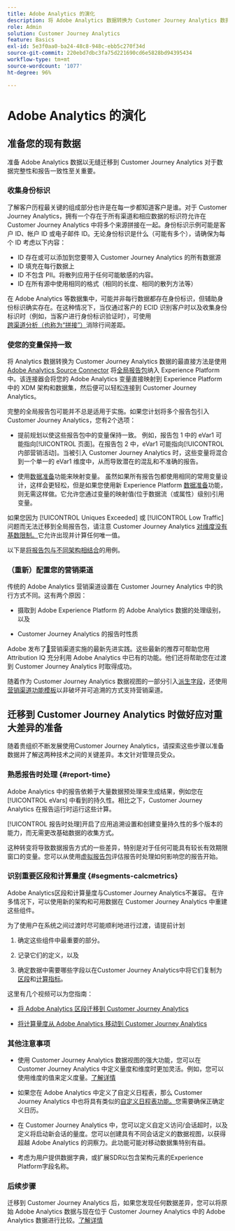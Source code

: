 ```yaml
---
title: Adobe Analytics 的演化
description: 将 Adobe Analytics 数据转换为 Customer Journey Analytics 数据的步骤
role: Admin
solution: Customer Journey Analytics
feature: Basics
exl-id: 5e3f0aa0-ba24-48c8-948c-ebb5c270f34d
source-git-commit: 220ebd7dbc3fa75d221690cd6e5828bd94395434
workflow-type: tm+mt
source-wordcount: '1077'
ht-degree: 96%

---
```


# Adobe Analytics 的演化

## 准备您的现有数据

准备 Adobe Analytics 数据以无缝迁移到 Customer Journey Analytics 对于数据完整性和报告一致性至关重要。

### 收集身份标识

了解客户历程最关键的组成部分也许是在每一步都知道客户是谁。对于 Customer Journey Analytics，拥有一个存在于所有渠道和相应数据的标识符允许在 Customer Journey Analytics 中将多个来源拼接在一起。身份标识示例可能是客户 ID、帐户 ID 或电子邮件 ID。无论身份标识是什么（可能有多个），请确保为每个 ID 考虑以下内容：

* ID 存在或可以添加到您要带入 Customer Journey Analytics 的所有数据源
* ID 填充在每行数据上
* ID 不包含 PII。将散列应用于任何可能敏感的内容。
* ID 在所有源中使用相同的格式（相同的长度、相同的散列方法等）

在 Adobe Analytics 等数据集中，可能并非每行数据都存在身份标识，但辅助身份标识确实存在。在这种情况下，当仅通过客户的 ECID 识别客户时以及收集身份标识时（例如，当客户进行身份标识验证时），可使用[跨渠道分析（也称为“拼接”）](/help/stitching/overview.md)消除行间差距。

### 使您的变量保持一致

将 Analytics 数据转换为 Customer Journey Analytics 数据的最直接方法是使用 [Adobe Analytics Source Connector](https://experienceleague.adobe.com/docs/analytics/implementation/prepare/global-rs.html?lang=zh-Hans) 将[全局报告包](https://experienceleague.adobe.com/docs/experience-platform/sources/ui-tutorials/create/adobe-applications/analytics.html?lang=zh-Hans)纳入 Experience Platform 中。该连接器会将您的 Adobe Analytics 变量直接映射到 Experience Platform 中的 XDM 架构和数据集，然后便可以轻松连接到 Customer Journey Analytics。

完整的全局报告包可能并不总是适用于实施。如果您计划将多个报告包引入Customer Journey Analytics，您有2个选项：

* 提前规划以使这些报告包中的变量保持一致。 例如，报告包 1 中的 eVar1 可能指向[!UICONTROL 页面]。在报告包 2 中，eVar1 可能指向[!UICONTROL 内部营销活动]。当被引入 Customer Journey Analytics 时，这些变量将混合到一个单一的 eVar1 维度中，从而导致潜在的混乱和不准确的报告。

* 使用[数据准备](https://experienceleague.adobe.com/docs/experience-platform/data-prep/home.html?lang=zh-Hans)功能来映射变量。 虽然如果所有报告包都使用相同的常用变量设计，这样会更轻松，但是如果您使用新 Experience Platform [数据准备](https://experienceleague.adobe.com/docs/experience-platform/sources/ui-tutorials/create/adobe-applications/analytics.html?lang=zh-Hans#mapping)功能，则无需这样做。它允许您通过变量的映射值(位于数据流（或属性）级别)引用变量。

如果您因为 [!UICONTROL Uniques Exceeded] 或 [!UICONTROL Low Traffic] 问题而无法迁移到全局报告包，请注意 Customer Journey Analytics [对维度没有基数限制。](/help/components/dimensions/high-cardinality.md)它允许出现并计算任何唯一值。

以下是[将报告包与不同架构相结合](/help/use-cases/aa-data/combine-report-suites.md)的用例。

### （重新）配置您的营销渠道

传统的 Adobe Analytics 营销渠道设置在 Customer Journey Analytics 中的执行方式不同。这有两个原因：

* 摄取到 Adobe Experience Platform 的 Adobe Analytics 数据的处理级别，以及

* Customer Journey Analytics 的报告时性质

Adobe 发布了[&#128279;](https://experienceleague.adobe.com/docs/analytics/components/marketing-channels/mchannel-best-practices.html?lang=zh-Hans)营销渠道实施的最新先进实践。这些最新的推荐可帮助您用 Attribution IQ 充分利用 Adobe Analytics 中已有的功能。他们还将帮助您在过渡到 Customer Journey Analytics 时取得成功。

随着作为 Customer Journey Analytics 数据视图的一部分引入[派生字段](../data-views/derived-fields/derived-fields.md)，还使用[营销渠道功能模板](../data-views/derived-fields/derived-fields.md#function-templates)以非破坏并可追溯的方式支持营销渠道。

## 迁移到 Customer Journey Analytics 时做好应对重大差异的准备

随着贵组织不断发展使用Customer Journey Analytics，请探索这些步骤以准备数据并了解这两种技术之间的关键差异。本文针对管理员受众。

### 熟悉报告时处理 {#report-time}

Adobe Analytics 中的报告依赖于大量数据预处理来生成结果，例如您在 [!UICONTROL eVars] 中看到的持久性。相比之下，Customer Journey Analytics 在报告运行时运行这些计算。

[!UICONTROL 报告时处理]开启了应用追溯设置和创建变量持久性的多个版本的能力，而无需更改基础数据的收集方式。

这种转变将导致数据报告方式的一些差异，特别是对于任何可能具有较长有效期限窗口的变量。您可以从使用[虚拟报告包](https://experienceleague.adobe.com/docs/analytics/components/virtual-report-suites/vrs-report-time-processing.html?lang=zh-Hans)评估报告时处理如何影响您的报告开始。

### 识别重要区段和计算量度 {#segments-calcmetrics}

Adobe Analytics区段和计算量度与Customer Journey Analytics不兼容。 在许多情况下，可以使用新的架构和可用数据在 Customer Journey Analytics 中重建这些组件。

为了使用户在系统之间过渡时尽可能顺利地进行过渡，请提前计划

1. 确定这些组件中最重要的部分。

2. 记录它们的定义，以及

3. 确定数据中需要哪些字段以在Customer Journey Analytics中将它们复制为[区段](/help/components/filters/filters-overview.md)和[计算指标](/help/components/calc-metrics/calc-metr-overview.md)。

这里有几个视频可以为您指南：

* [将 Adobe Analytics 区段迁移到 Customer Journey Analytics](https://experienceleague.adobe.com/docs/customer-journey-analytics-learn/tutorials/moving-adobe-analytics-segments-to-customer-journey-analytics.html?lang=zh-Hans)

* [将计算量度从 Adobe Analytics 移动到 Customer Journey Analytics](https://experienceleague.adobe.com/docs/customer-journey-analytics-learn/tutorials/components/calc-metrics/moving-your-calculated-metrics-from-adobe-analytics-to-customer-journey-analytics.html)

### 其他注意事项

* 使用 Customer Journey Analytics 数据视图的强大功能，您可以在 Customer Journey Analytics 中定义量度和维度时更加灵活。例如，您可以使用维度的值来定义度量。[了解详情](/help/use-cases/data-views/data-views-usecases.md)

* 如果您在 Adobe Analytics 中定义了自定义日程表，那么 Customer Journey Analytics 中也将具有类似的[自定义日程表功能。](/help/components/date-ranges/overview.md)您需要确保正确定义日历。

* 在 Customer Journey Analytics 中，您可以定义自定义访问/会话超时，以及定义将启动新会话的量度。您可以创建具有不同会话定义的数据视图，以获得超越 Adobe Analytics 的洞察力。此功能可能对移动数据集特别有益。

* 考虑为用户提供数据字典，或扩展SDR以包含架构元素的Experience Platform字段名称。

### 后续步骤

迁移到 Customer Journey Analytics 后，如果您发现任何数据差异，您可以将原始 Adobe Analytics 数据与现在位于 Customer Journey Analytics 中的 Adobe Analytics 数据进行比较。[了解详情](/help/troubleshooting/compare.md)
